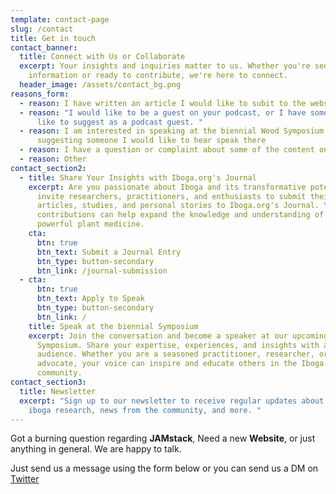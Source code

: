 ```yaml
---
template: contact-page
slug: /contact
title: Get in touch
contact_banner:
  title: Connect with Us or Collaborate
  excerpt: Your insights and inquiries matter to us. Whether you're seeking
    information or ready to contribute, we're here to connect.
  header_image: /assets/contact_bg.png
reasons_form:
  - reason: I have written an article I would like to subit to the website or journal
  - reason: "I would like to be a guest on your podcast, or I have someone I would
      like to suggest as a podcast guest. "
  - reason: I am interested in speaking at the biennial Wood Symposium, or I am
      suggesting someone I would like to hear speak there
  - reason: I have a question or complaint about some of the content on the website
  - reason: Other
contact_section2:
  - title: Share Your Insights with Iboga.org's Journal
    excerpt: Are you passionate about Iboga and its transformative potential? We
      invite researchers, practitioners, and enthusiasts to submit their
      articles, studies, and personal stories to Iboga.org's Journal. Your
      contributions can help expand the knowledge and understanding of this
      powerful plant medicine.
    cta:
      btn: true
      btn_text: Submit a Journal Entry
      btn_type: button-secondary
      btn_link: /journal-submission
  - cta:
      btn: true
      btn_text: Apply to Speak
      btn_type: button-secondary
      btn_link: /
    title: Speak at the biennial Symposium
    excerpt: Join the conversation and become a speaker at our upcoming Wood
      Symposium. Share your expertise, experiences, and insights with a global
      audience. Whether you are a seasoned practitioner, researcher, or
      advocate, your voice can inspire and educate others in the Iboga
      community.
contact_section3:
  title: Newsletter
  excerpt: "Sign up to our newsletter to receive regular updates about the latest
    iboga research, news from the community, and more. "
---
```


Got a burning question regarding **JAMstack**, Need a new **Website**, or just anything in general. We are happy to talk.

Just send us a message using the form below or you can send us a DM on [Twitter](https://twitter.com/stackrole)
